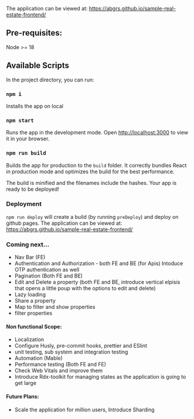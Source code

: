 The application can be viewed at:
https://abgrs.github.io/sample-real-estate-frontend/

## Pre-requisites:

Node  >= 18
## Available Scripts

In the project directory, you can run:

### `npm i`
Installs the app on local

### `npm start`

Runs the app in the development mode.
Open [http://localhost:3000](http://localhost:3000) to view it in your browser.

### `npm run build`

Builds the app for production to the `build` folder.
It correctly bundles React in production mode and optimizes the build for the best performance.

The build is minified and the filenames include the hashes.
Your app is ready to be deployed!

### Deployment
`npm run deploy` will create a build (by running `preDeploy`) and deploy on github pages. The application can be viewed at:
https://abgrs.github.io/sample-real-estate-frontend/

### Coming next...
- Nav Bar (FE)
- Authentication and Authorization - both FE and BE (for Apis) Intoduce OTP authentication as well
- Pagination (Both FE and BE)
- Edit and Delete a property (both FE and BE, introduce vertical elpisis that opens a little poup with the options to edit and delete)
- Lazy loading
- Share a property
- Map to filter and show properties
- filter properties

#### Non functional Scope:
- Localization
- Configure Husly, pre-commit hooks, prettier and ESlint
- unit testing, sub system and integration testing
- Automation (Mable)
- Performance testing (Both FE and FE)
- Check Web Vitals and improve them
- Introduce Rdx-toolkit for managing states as the application is going to get large

#### Future Plans:
- Scale the application for million users, Introduce Sharding
